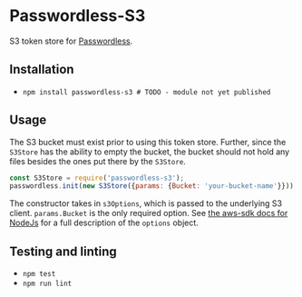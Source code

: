 # Passwordless-S3
S3 token store for [Passwordless](https://github.com/florianheinemann/passwordless).

## Installation
* `npm install passwordless-s3 # TODO - module not yet published`

## Usage
The S3 bucket must exist prior to using this token store. Further, since the `S3Store` has the ability to empty the bucket, the bucket should not hold any files besides the ones put there by the `S3Store`.
```javascript
const S3Store = require('passwordless-s3');
passwordless.init(new S3Store({params: {Bucket: 'your-bucket-name'}}))
```
The constructor takes in `s3Options`, which is passed to the underlying S3 client. `params.Bucket` is the only required option. See [the aws-sdk docs for NodeJs](http://docs.aws.amazon.com/AWSJavaScriptSDK/latest/AWS/S3.html) for a full description of the `options` object.

## Testing and linting
* `npm test`
* `npm run lint`
